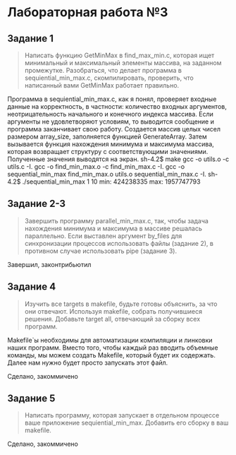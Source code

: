 # Лабораторная работа №3

## Задание 1

> Написать функцию GetMinMax в find_max_min.c, которая ищет минимальный и максимальный элементы массива, на заданном промежутке. Разобраться, что делает программа в sequiential_min_max.c, скомпилировать, проверить, что написанный вами GetMinMax работает правильно.

Программа в sequiential_min_max.c, как я понял, проверяет входные данные на корректность, в частности: количество входных аргументов, неотрицательность начального и конечного индекса массива. Если аргументы не удовлетворяют условиям, то выводится сообщение и программа заканчивает свою работу.  Создается массив целых чисел размером array_size, заполняется функцией GenerateArray. Затем вызывается функция нахождения минимума и максимума массива, которая возвращает структуру с соответствующими значениями. Полученные значения выводятся на экран.
sh-4.2$ make
gcc -o utils.o -c utils.c -I.
gcc -o find_min_max.o -c find_min_max.c -I.
gcc -o sequential_min_max find_min_max.o utils.o sequential_min_max.c -I.
sh-4.2$ ./sequential_min_max 1 10
min: 424238335
max: 1957747793

## Задание 2-3

> Завершить программу parallel_min_max.c, так, чтобы задача нахождения минимума и максимума в массиве решалась параллельно. Если выставлен аргумент by_files для синхронизации процессов использовать файлы (задание 2), в противном случае использовать pipe (задание 3).

Завершил, законтрибьютил

## Задание 4

> Изучить все targets в makefile, будьте готовы объяснить, за что они отвечают. Используя makefile, собрать получившиеся решения. Добавьте target all, отвечающий за сборку всех программ.

Makefile`ы необходимы для автоматизации компиляции и линковки наших программ. Вместо того, чтобы каждый раз вводить объемные команды, мы можем создать Makefile, который будет их содержать. Далее нам нужно будет просто запускать этот файл.

Сделано, закоммичено

## Задание 5

> Написать программу, которая запускает в отдельном процессе ваше приложение sequiential_min_max. Добавить его сборку в ваш makefile.

Сделано, закоммичено

